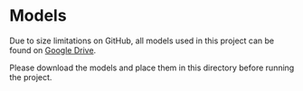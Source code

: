 # Models
Due to size limitations on GitHub, all models used in this project can be found on [Google Drive](https://drive.google.com/drive/folders/1HrxmmFXQ8gD5OeDJR77cGS4DPZNrclAR?usp=sharing).

Please download the models and place them in this directory before running the project.